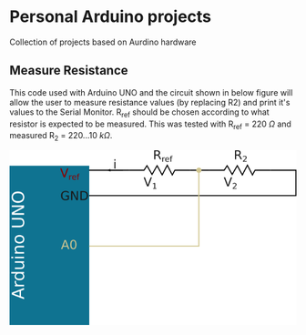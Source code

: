 # Personal Arduino projects

Collection of projects based on Aurdino hardware

## Measure Resistance

This code used with Arduino UNO and the circuit shown in below figure will allow the user to measure resistance values (by replacing R2) and print it's values to the Serial Monitor.
R<sub>ref</sub> should be chosen according to what resistor is expected to be measured. This was tested with R<sub>ref</sub> = 220 $\Omega$ and measured R<sub>2</sub> = 220...10 $k\Omega$.

![alt text](https://github.com/danaki13/arduino/blob/main/artwork/measure_resistor.png?raw=true)
